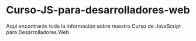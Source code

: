 # Curso-JS-para-desarrolladores-web
Aquí encontrarás toda la información sobre nuestro Curso de JavaScript para Desarrolladores Web
